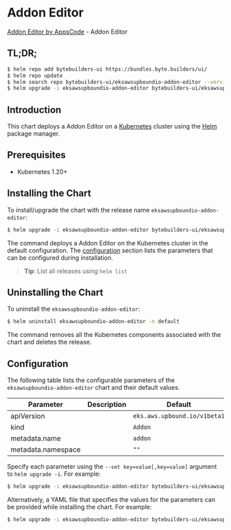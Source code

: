 # Addon Editor

[Addon Editor by AppsCode](https://byte.builders) - Addon Editor

## TL;DR;

```bash
$ helm repo add bytebuilders-ui https://bundles.byte.builders/ui/
$ helm repo update
$ helm search repo bytebuilders-ui/eksawsupboundio-addon-editor --version=v0.4.18
$ helm upgrade -i eksawsupboundio-addon-editor bytebuilders-ui/eksawsupboundio-addon-editor -n default --create-namespace --version=v0.4.18
```

## Introduction

This chart deploys a Addon Editor on a [Kubernetes](http://kubernetes.io) cluster using the [Helm](https://helm.sh) package manager.

## Prerequisites

- Kubernetes 1.20+

## Installing the Chart

To install/upgrade the chart with the release name `eksawsupboundio-addon-editor`:

```bash
$ helm upgrade -i eksawsupboundio-addon-editor bytebuilders-ui/eksawsupboundio-addon-editor -n default --create-namespace --version=v0.4.18
```

The command deploys a Addon Editor on the Kubernetes cluster in the default configuration. The [configuration](#configuration) section lists the parameters that can be configured during installation.

> **Tip**: List all releases using `helm list`

## Uninstalling the Chart

To uninstall the `eksawsupboundio-addon-editor`:

```bash
$ helm uninstall eksawsupboundio-addon-editor -n default
```

The command removes all the Kubernetes components associated with the chart and deletes the release.

## Configuration

The following table lists the configurable parameters of the `eksawsupboundio-addon-editor` chart and their default values.

|     Parameter      | Description |                 Default                 |
|--------------------|-------------|-----------------------------------------|
| apiVersion         |             | <code>eks.aws.upbound.io/v1beta1</code> |
| kind               |             | <code>Addon</code>                      |
| metadata.name      |             | <code>addon</code>                      |
| metadata.namespace |             | <code>""</code>                         |


Specify each parameter using the `--set key=value[,key=value]` argument to `helm upgrade -i`. For example:

```bash
$ helm upgrade -i eksawsupboundio-addon-editor bytebuilders-ui/eksawsupboundio-addon-editor -n default --create-namespace --version=v0.4.18 --set apiVersion=eks.aws.upbound.io/v1beta1
```

Alternatively, a YAML file that specifies the values for the parameters can be provided while
installing the chart. For example:

```bash
$ helm upgrade -i eksawsupboundio-addon-editor bytebuilders-ui/eksawsupboundio-addon-editor -n default --create-namespace --version=v0.4.18 --values values.yaml
```

